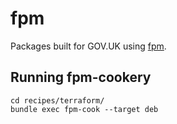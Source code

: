 # fpm

Packages built for GOV.UK using [fpm](https://github.com/jordansissel/fpm).

## Running fpm-cookery

```
cd recipes/terraform/
bundle exec fpm-cook --target deb
```
